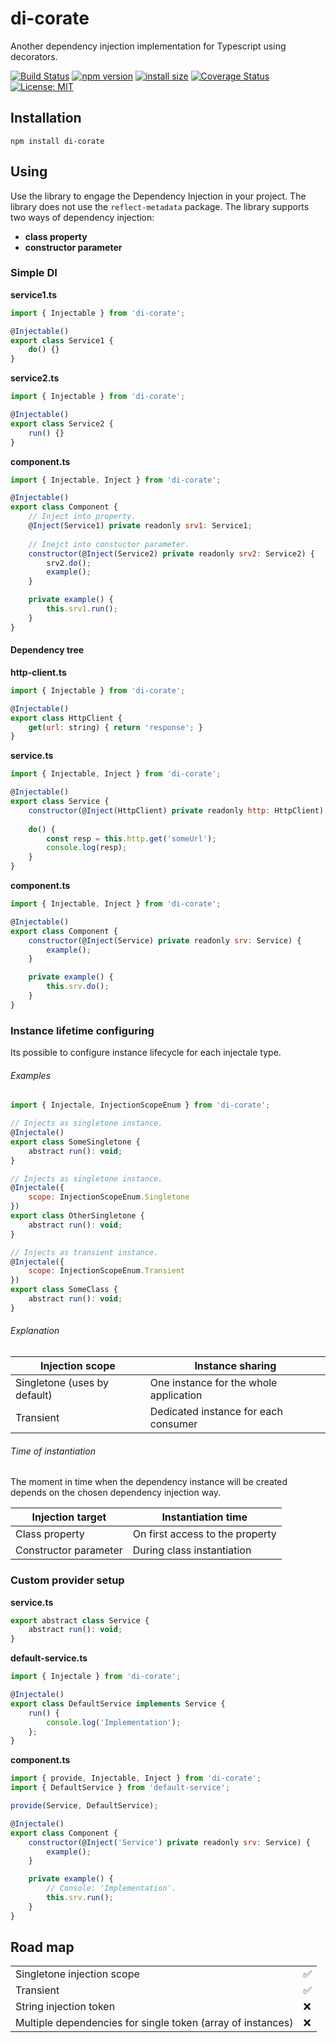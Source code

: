 # di-corate
Another dependency injection implementation for Typescript using decorators.

[![Build Status](https://travis-ci.com/apashkov-ext/di-corate.svg?branch=main)](https://travis-ci.com/apashkov-ext/di-corate)
[![npm version](https://img.shields.io/npm/v/di-corate)](https://www.npmjs.com/package/di-corate)
[![install size](https://packagephobia.now.sh/badge?p=di-corate)](https://packagephobia.now.sh/result?p=di-corate)
[![Coverage Status](https://coveralls.io/repos/github/apashkov-ext/di-corate/badge.svg?branch=main)](https://coveralls.io/github/apashkov-ext/di-corate?branch=main)
[![License: MIT](https://img.shields.io/badge/License-MIT-yellow.svg)](https://github.com/git/git-scm.com/blob/master/MIT-LICENSE.txt)

## Installation
`npm install di-corate`
## Using
Use the library to engage the Dependency Injection in your project.
The library does not use the `reflect-metadata` package. The library supports two ways of dependency injection:
- **class property**
- **constructor parameter**

### Simple DI

**service1.ts**
```javascript
import { Injectable } from 'di-corate';

@Injectable()
export class Service1 {
    do() {}
}
```

**service2.ts**
```javascript
import { Injectable } from 'di-corate';

@Injectable()
export class Service2 {
    run() {}
}
```

**component.ts**
```javascript
import { Injectable, Inject } from 'di-corate';

@Injectable()
export class Component {
	// Inject into property.
    @Inject(Service1) private readonly srv1: Service1;
	
	// Inejct into constuctor parameter.
    constructor(@Inject(Service2) private readonly srv2: Service2) {
        srv2.do();
        example();
    }

    private example() {
        this.srv1.run();
    }
}
```

#### Dependency tree

**http-client.ts**
```javascript
import { Injectable } from 'di-corate';

@Injectable()
export class HttpClient {
    get(url: string) { return 'response'; }
}
```

**service.ts**
```javascript
import { Injectable, Inject } from 'di-corate';

@Injectable()
export class Service {
    constructor(@Inject(HttpClient) private readonly http: HttpClient) { }
    
    do() {
        const resp = this.http.get('someUrl');
        console.log(resp);
    }
}
```

**component.ts**
```javascript
import { Injectable, Inject } from 'di-corate';

@Injectable()
export class Component {
    constructor(@Inject(Service) private readonly srv: Service) {
        example();
    }

    private example() {
        this.srv.do();
    }
}
```

### Instance lifetime configuring
Its possible to configure instance lifecycle for each injectale type.

###### Examples

```javascript
import { Injectale, InjectionScopeEnum } from 'di-corate';

// Injects as singletone instance.
@Injectale()
export class SomeSingletone {
    abstract run(): void;
}

// Injects as singletone instance.
@Injectale({
    scope: InjectionScopeEnum.Singletone
})
export class OtherSingletone {
    abstract run(): void;
}

// Injects as transient instance.
@Injectale({
    scope: InjectionScopeEnum.Transient
})
export class SomeClass {
    abstract run(): void;
}
```

###### Explanation
<table>
<thead>
  <tr>
    <th>Injection scope</th>
    <th>Instance sharing</th>
  </tr>
</thead>
<tbody>
  <tr>
    <td>Singletone (uses by default)</td>
    <td>One instance for the whole application</td>
  </tr>
  <tr>
    <td>Transient</td>
    <td>Dedicated instance for each consumer</td>
  </tr>
</tbody>
</table>

###### Time of instantiation


The moment in time when the dependency instance will be created depends on the chosen dependency injection way.

<table>
<thead>
  <tr>
    <th>Injection target</th>
    <th>Instantiation time</th>
  </tr>
</thead>
<tbody>
  <tr>
    <td>Class property</td>
    <td>On first access to the property</td>
  </tr>
  <tr>
    <td>Constructor parameter</td>
    <td>During class instantiation</td>
  </tr>
</tbody>
</table>

### Custom provider setup

**service.ts**
```javascript
export abstract class Service {
    abstract run(): void;
}
```

**default-service.ts**
```javascript
import { Injectale } from 'di-corate';

@Injectale()
export class DefaultService implements Service {
    run() {
        console.log('Implementation');
    };
}
```

**component.ts**
```javascript
import { provide, Injectable, Inject } from 'di-corate';
import { DefaultService } from 'default-service';

provide(Service, DefaultService);

@Injectale()
export class Component {
    constructor(@Inject('Service') private readonly srv: Service) {
        example();
    }

    private example() {
        // Console: 'Implementation'.
		this.srv.run(); 
    }
}
```
## Road map
<table>
<tbody>
  <tr>
    <td>Singletone injection scope</td>
    <td>✅</td>
  </tr>
  <tr>
    <td>Transient</td>
    <td>✅</td>
  </tr>
  <tr>
    <td>String injection token</td>
    <td>❌</td>
  </tr>
   <tr>
    <td>Multiple dependencies for single token (array of instances)</td>
    <td>❌</td>
  </tr>
</tbody>
</table>